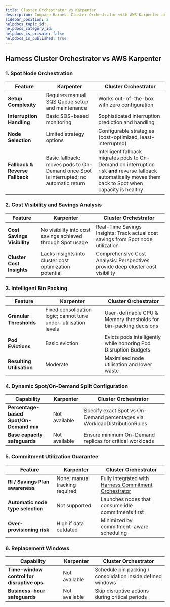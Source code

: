 ```yaml
---
title: Cluster Orchestrator vs Karpenter
description: Compare Harness Cluster Orchestrator with AWS Karpenter and discover unique advantages
sidebar_position: 2
helpdocs_topic_id: 
helpdocs_category_id: 
helpdocs_is_private: false
helpdocs_is_published: true
---
```


## Harness Cluster Orchestrator vs AWS Karpenter

### 1. Spot Node Orchestration

| Feature | Karpenter | Cluster Orchestrator |
|---------|-----------|---------------------|
| **Setup Complexity** | Requires manual SQS Queue setup and maintenance | Works out-of-the-box with zero configuration |
| **Interruption Handling** | Basic SQS-based monitoring | Sophisticated interruption prediction and handling |
| **Node Selection** | Limited strategy options | Configurable strategies (cost-optimized, least-interrupted) |
| **Fallback & Reverse Fallback** | Basic fallback: moves pods to On-Demand once Spot is interrupted; no automatic return | Intelligent fallback migrates pods to On-Demand on interruption risk **and** reverse fallback automatically moves them back to Spot when capacity is healthy |


### 2. Cost Visibility and Savings Analysis

| Feature | Karpenter | Cluster Orchestrator |
|---------|-----------|---------------------|
| **Cost Savings Visibility** | No visibility into cost savings achieved through Spot usage | Real-Time Savings Insights: Track actual cost savings from Spot node utilization |
| **Cluster Cost Insights** | Lacks insights into cluster cost optimization potential | Comprehensive Cost Analysis: Perspectives provide deep cluster cost visibility |

### 3. Intelligent Bin Packing

| Feature | Karpenter | Cluster Orchestrator |
|---------|-----------|---------------------|
| **Granular Thresholds** | Fixed consolidation logic; cannot tune under-utilisation levels | User-definable CPU & Memory thresholds for bin-packing decisions |
| **Pod Evictions** | Basic eviction | Evicts pods intelligently while honoring Pod Disruption Budgets |
| **Resulting Utilisation** | Moderate | Maximised node utilisation and lower waste |

### 4. Dynamic Spot/On-Demand Split Configuration

| Capability | Karpenter | Cluster Orchestrator |
|------------|-----------|---------------------|
| **Percentage-based Spot/On-Demand mix** | Not available | Specify exact Spot vs On-Demand percentages via WorkloadDistributionRules |
| **Base capacity safeguards** | Not available | Ensure minimum On-Demand replicas for critical workloads |

### 5. Commitment Utilization Guarantee

| Feature | Karpenter | Cluster Orchestrator |
|---------|-----------|---------------------|
| **RI / Savings Plan awareness** | None; manual tracking required | Fully integrated with [Harness Commitment Orchestrator](https://developer.harness.io/docs/category/commitment-orchestrator) |
| **Automatic node type selection** | Not supported | Launches nodes that consume idle commitments first |
| **Over-provisioning risk** | High if data outdated | Minimized by commitment-aware scheduling |

### 6. Replacement Windows

| Capability | Karpenter | Cluster Orchestrator |
|------------|-----------|---------------------|
| **Time-window control for disruptive ops** | Not available | Schedule bin packing / consolidation inside defined windows |
| **Business-hour safeguards** | Not available | Skip disruptive actions during critical periods |
